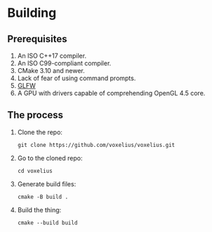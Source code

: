 # Building

## Prerequisites
1. An ISO C++17 compiler.
2. An ISO C99-compliant compiler.
3. CMake 3.10 and newer.
4. Lack of fear of using command prompts.
5. [GLFW](https://www.glfw.org/)
6. A GPU with drivers capable of comprehending OpenGL 4.5 core.

## The process
1. Clone the repo:
   ```
   git clone https://github.com/voxelius/voxelius.git
   ```
2. Go to the cloned repo:
   ```
   cd voxelius
   ```
3. Generate build files:
   ```
   cmake -B build .
   ```
4. Build the thing:
   ```
   cmake --build build
   ```
